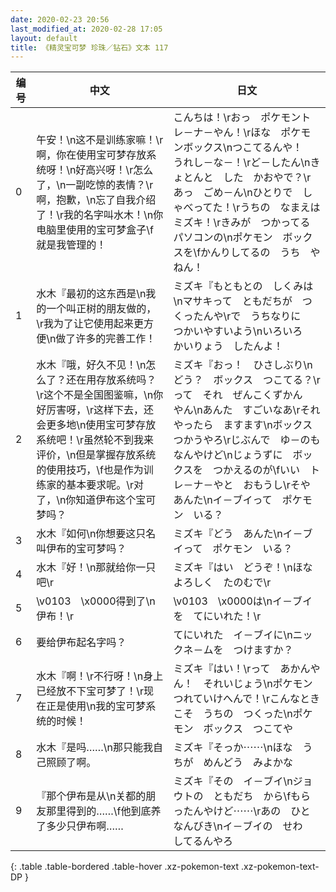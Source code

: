 ```yaml
---
date: 2020-02-23 20:56
last_modified_at: 2020-02-28 17:05
layout: default
title: 《精灵宝可梦 珍珠／钻石》文本 117
---
```

| 编号 | 中文 | 日文 |
| ---- | ---- | ---- |
| 0 | 午安！\n这不是训练家嘛！\r啊，你在使用宝可梦存放系统呀！\n好高兴呀！\r怎么了，\n一副吃惊的表情？\r啊，抱歉，\n忘了自我介绍了！\r我的名字叫水木！\n你电脑里使用的宝可梦盒子\f就是我管理的！ | こんちは！\rおっ　ポケモントレ－ナ－やん！\rほな　ポケモンボックス\nつこてるんや！　うれし－な－！\rど－したん\nきょとんと　した　かおやで？\rあっ　ごめ－ん\nひとりで　しゃべってた！\rうちの　なまえは　ミズキ！\rきみが　つかってる　パソコンの\nポケモン　ボックスを\fかんりしてるの　うち　やねん！ |
| 1 | 水木『最初的这东西是\n我的一个叫正树的朋友做的，\r我为了让它使用起来更方便\n做了许多的完善工作！ | ミズキ『もともとの　しくみは\nマサキって　ともだちが　つくったんや\rで　うちなりに　つかいやすいよう\nいろいろ　かいりょう　したんよ！ |
| 2 | 水木『哦，好久不见！\n怎么了？还在用存放系统吗？\r这个不是全国图鉴嘛，\n你好厉害呀，\r这样下去，还会更多地\n使用宝可梦存放系统吧！\r虽然轮不到我来评价，\n但是掌握存放系统的使用技巧，\f也是作为训练家的基本要求呢。\r对了，\n你知道伊布这个宝可梦吗？ | ミズキ『おっ！　ひさしぶり\nどう？　ボックス　つこてる？\rって　それ　ぜんこくずかん　やん\nあんた　すごいなあ\rそれやったら　ますます\nボックス　つかうやろ\rじぶんで　ゆ－のも　なんやけど\nじょうずに　ボックスを　つかえるのが\fいい　トレ－ナ－やと　おもうし\rそや　あんた\nイ－ブイって　ポケモン　いる？ |
| 3 | 水木『如何\n你想要这只名叫伊布的宝可梦吗？ | ミズキ『どう　あんた\nイ－ブイって　ポケモン　いる？ |
| 4 | 水木『好！\n那就给你一只吧\r | ミズキ『はい　どうぞ！\nほな　よろしく　たのむで\r |
| 5 | \v0103　\x0000得到了\n伊布！\r | \v0103　\x0000は\nイ－ブイを　てにいれた！\r |
| 6 | 要给伊布起名字吗？ | てにいれた　イ－ブイに\nニックネ－ムを　つけますか？ |
| 7 | 水木『啊！\r不行呀！\n身上已经放不下宝可梦了！\r现在正是使用\n我的宝可梦系统的时候！ | ミズキ『はい！\rって　あかんやん！　それいじょう\nポケモン　つれていけへんで！\rこんなときこそ　うちの　つくった\nポケモン　ボックス　つこてや |
| 8 | 水木『是吗……\n那只能我自己照顾了啊。 | ミズキ『そっか⋯⋯\nほな　うちが　めんどう　みよかな |
| 9 | 『那个伊布是从\n关都的朋友那里得到的……\f他到底养了多少只伊布啊…… | ミズキ『その　イ－ブイ\nジョウトの　ともだち　から\fもらったんやけど⋯⋯\rあの　ひと　なんびき\nイ－ブイの　せわ　してるんやろ |
{: .table .table-bordered .table-hover .xz-pokemon-text .xz-pokemon-text-DP }